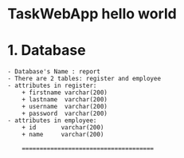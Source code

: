 # TaskWebApp hello world
# 1. Database
    - Database's Name : report
    - There are 2 tables: register and employee
    - attributes in register:
        + firstname varchar(200)
        + lastname  varchar(200)
        + username  varchar(200)
        + password  varchar(200)
    - attributes in employee:
        + id       varchar(200)
        + name     varchar(200)

        =====================================